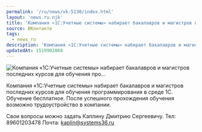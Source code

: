 ```yaml
---
permalink: '/ru/news/vk-5130/index.html'
layout: 'news.ru.njk'
title: 'Компания «1С:Учетные системы» набирает бакалавров и магистров последних курсов для обучения про…'
source: ВКонтакте
tags:
  - news_ru
description: 'Компания «1С:Учетные системы» набирает бакалавров и магистров последних курсов для обучения про…'
updatedAt: 1519902060
---
```

![Компания «1С:Учетные системы» набирает бакалавров и магистров последних курсов для обучения про…](https://sun9-57.userapi.com/impf/c834104/v834104725/d093e/WQ2JZfKDgMg.jpg?size=1280x854&quality=96&sign=403f82ab7592fd8b93f106561abf1c21&c_uniq_tag=59ndWUg-tQN39eYSrSn9YFuqcaZeHm23KaW91kI8WME&type=album)

Компания «1С:Учетные системы» набирает бакалавров и магистров последних курсов для обучения программирования в среде 1С. Обучение бесплатное. После успешного прохождения обучения возможно трудоустройство в компании.

Свои вопросы можно задать Каплину Дмитрию Сергеевичу.
Тел: 89601203478
Почта: kaplin@systems36.ru
